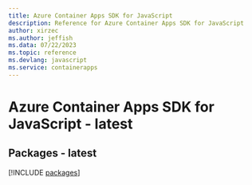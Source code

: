 ```yaml
---
title: Azure Container Apps SDK for JavaScript
description: Reference for Azure Container Apps SDK for JavaScript
author: xirzec
ms.author: jeffish
ms.data: 07/22/2023
ms.topic: reference
ms.devlang: javascript
ms.service: containerapps
---
```

# Azure Container Apps SDK for JavaScript - latest
## Packages - latest
[!INCLUDE [packages](container-apps-index.md)]
